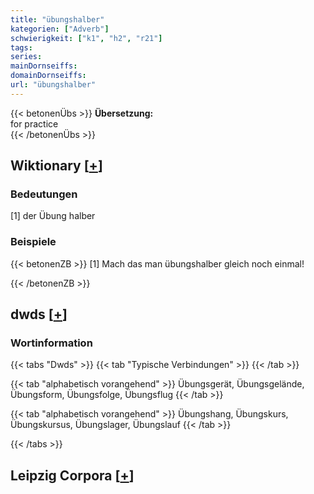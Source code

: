 ```yaml
---
title: "übungshalber"
kategorien: ["Adverb"]
schwierigkeit: ["k1", "h2", "r21"]
tags:
series:
mainDornseiffs:
domainDornseiffs:
url: "übungshalber"
---
```


{{< betonenÜbs >}}
**Übersetzung:**  
for practice  
{{< /betonenÜbs >}}

## Wiktionary [[+](https://de.wiktionary.org/wiki/übungshalber)]

### Bedeutungen
[1] der Übung halber  

### Beispiele
{{< betonenZB >}}
[1] Mach das man übungshalber gleich noch einmal!  

{{< /betonenZB >}}


## dwds [[+](https://www.dwds.de/wb/übungshalber)]

### Wortinformation
{{< tabs "Dwds" >}}
{{< tab "Typische Verbindungen" >}}
{{< /tab >}}

{{< tab "alphabetisch vorangehend" >}}
Übungsgerät, Übungsgelände, Übungsform, Übungsfolge, Übungsflug
{{< /tab >}}

{{< tab "alphabetisch vorangehend" >}}
Übungshang, Übungskurs, Übungskursus, Übungslager, Übungslauf
{{< /tab >}}

{{< /tabs >}}

## Leipzig Corpora [[+](https://corpora.uni-leipzig.de/en/res?word=übungshalber&corpusId=deu_newscrawl-public_2018)]

